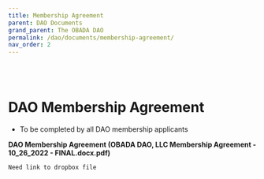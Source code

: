 ```yaml
---
title: Membership Agreement
parent: DAO Documents
grand_parent: The OBADA DAO
permalink: /dao/documents/membership-agreement/
nav_order: 2
---
```


<br> <br>

# DAO Membership Agreement
* To be completed by all DAO membership applicants

**DAO Membership Agreement (OBADA DAO, LLC Membership Agreement - 10_26_2022 - FINAL.docx.pdf)**

``` Need link to dropbox file ```

